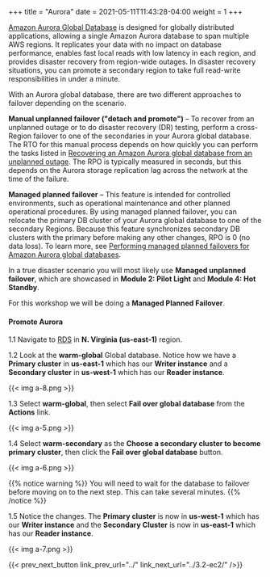 +++
title = "Aurora"
date =  2021-05-11T11:43:28-04:00
weight = 1
+++

[Amazon Aurora Global Database](https://aws.amazon.com/rds/aurora/global-database) is designed for globally distributed applications, allowing a single Amazon Aurora database to span multiple AWS regions. It replicates your data with no impact on database performance, enables fast local reads with low latency in each region, and provides disaster recovery from region-wide outages. In disaster recovery situations, you can promote a secondary region to take full read-write responsibilities in under a minute.

With an Aurora global database, there are two different approaches to failover depending on the scenario.  

**Manual unplanned failover ("detach and promote")** – To recover from an unplanned outage or to do disaster recovery (DR) testing, perform a cross-Region failover to one of the secondaries in your Aurora global database. The RTO for this manual process depends on how quickly you can perform the tasks listed in [Recovering an Amazon Aurora global database from an unplanned outage](https://docs.aws.amazon.com/AmazonRDS/latest/AuroraUserGuide/aurora-global-database-disaster-recovery.html#aurora-global-database-failover). The RPO is typically measured in seconds, but this depends on the Aurora storage replication lag across the network at the time of the failure.

**Managed planned failover** – This feature is intended for controlled environments, such as operational maintenance and other planned operational procedures. By using managed planned failover, you can relocate the primary DB cluster of your Aurora global database to one of the secondary Regions. Because this feature synchronizes secondary DB clusters with the primary before making any other changes, RPO is 0 (no data loss). To learn more, see [Performing managed planned failovers for Amazon Aurora global databases](https://docs.aws.amazon.com/AmazonRDS/latest/AuroraUserGuide/aurora-global-database-disaster-recovery.html#aurora-global-database-disaster-recovery.managed-failover).

In a true disaster scenario you will most likely use **Managed unplanned failover**, which are showcased in **Module 2: Pilot Light** and **Module 4: Hot Standby**. 

For this workshop we will be doing a **Managed Planned Failover**.

#### Promote Aurora

1.1 Navigate to [RDS](https://us-east-1.console.aws.amazon.com/rds/home?region=us-east-1#databases:) in **N. Virginia (us-east-1)** region.

1.2 Look at the **warm-global** Global database. Notice how we have a **Primary cluster** in **us-east-1** which has our **Writer instance** and a **Secondary cluster** in **us-west-1** which has our **Reader instance**.

{{< img a-8.png >}}

1.3 Select **warm-global**, then select **Fail over global database** from the **Actions** link.

{{< img a-5.png >}}

1.4 Select **warm-secondary** as the **Choose a secondary cluster to become primary cluster**, then click the **Fail over global database** button.

{{< img a-6.png >}}

{{% notice warning %}}
You will need to wait for the database to failover before moving on to the next step.  This can take several minutes.
{{% /notice %}}

1.5 Notice the changes. The **Primary cluster** is now in **us-west-1** which has our **Writer instance** and the **Secondary Cluster** is now in **us-east-1** which has our **Reader instance**.

{{< img a-7.png >}}

{{< prev_next_button link_prev_url="../" link_next_url="../3.2-ec2/" />}}


